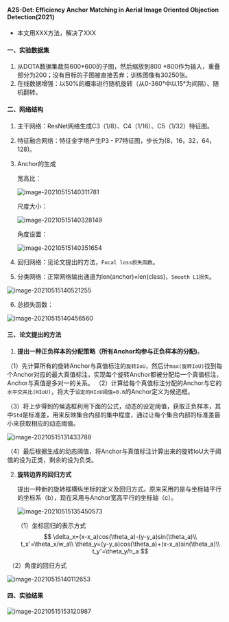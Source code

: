 #### A2S-Det: Efficiency Anchor Matching in Aerial Image Oriented Objection Detection(2021)

* 本文用XXX方法，解决了XXX

#### 一、实验数据集  
1. 从DOTA数据集裁剪600*600的子图，然后缩放到800 *800作为输入，重叠部分为200；没有目标的子图被直接丢弃；训练图像有30250张。  
2. 在线数据增强：以50%的概率进行随机旋转（从0-360°中以15°为间隔）、随机翻转。  
#### 二、网络结构  
1. 主干网络：ResNet网络生成C3（1/8）、C4（1/16）、C5（1/32）特征图。

2. 特征融合网络：特征金字塔产生P3 - P7特征图，步长为(8，16，32，64，128)。

3. Anchor的生成

   宽高比：

   ![image-20210515140311781](C:\Users\fzh\AppData\Roaming\Typora\typora-user-images\image-20210515140311781.png)

   尺度大小：

   ![image-20210515140328149](C:\Users\fzh\AppData\Roaming\Typora\typora-user-images\image-20210515140328149.png)

   角度设置：

   ![image-20210515140351654](C:\Users\fzh\AppData\Roaming\Typora\typora-user-images\image-20210515140351654.png)

4. 回归网络：见论文提出的方法，`Focal loss损失函数`。

5. 分类网络：正常网络输出通道为len(anchor)×len(class)，`Smooth L1损失`。

![image-20210515140521255](C:\Users\fzh\AppData\Roaming\Typora\typora-user-images\image-20210515140521255.png)

6. 总损失函数：

![image-20210515140456560](C:\Users\fzh\AppData\Roaming\Typora\typora-user-images\image-20210515140456560.png)

 #### 三、论文提出的方法
1. **提出一种正负样本的分配策略（所有Anchor均参与正负样本的分配)**。

  （1）先计算所有的旋转Anchor与真值标注的`旋转IoU`，然后计`max(旋转IoU)`找到每个Anchor对应的最大真值标注，实现每个旋转Anchor都被分配给一个真值标注，Anchor与真值是多对一的关系。
  （2）计算给每个真值标注分配的Anchor与它的`水平交并比(HIoU)`，将大于`设定的HIoU阈值=0.6`的Anchor定义为候选框。

​       （3）将上步得到的候选框利用下面的公式，动态的设定阈值，获取正负样本，其中`Std`是标准差，用来反映集合内部的集中程度，通过让每个集合内部的标准差最小来获取相应的动态阈值。

![image-20210515131433788](C:\Users\fzh\AppData\Roaming\Typora\typora-user-images\image-20210515131433788.png)

（4）最后根据生成的动态阈值，将Anchor与真值标注计算出来的旋转IoU大于阈值的设为正类，剩余的设为负类。

2. **旋转边界的回归方式**

   提出一种新的旋转框横纵坐标的定义及回归方式。原来采用的是与坐标轴平行的坐标系（b），现在采用与Anchor宽高平行的坐标轴（c）。

   ![image-20210515135450573](C:\Users\fzh\AppData\Roaming\Typora\typora-user-images\image-20210515135450573.png)

   （1）坐标回归的表示方式
   $$
   \delta_x=(x-x_a)cos(\theta_a)-(y-y_a)sin(\theta_a)\\
   t_x'=\theta_x/w_a\\
   \theta_y=(y-y_a)cos(\theta_a)+(x-x_a)sin(\theta_a)\\
   t_y'=\theta_y/h_a
   $$

​       （2）角度的回归方式

![image-20210515140112653](C:\Users\fzh\AppData\Roaming\Typora\typora-user-images\image-20210515140112653.png)

#### 四、实验结果

![image-20210515153120987](C:\Users\fzh\AppData\Roaming\Typora\typora-user-images\image-20210515153120987.png)

